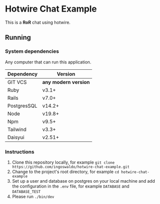 # Hotwire Chat Example
This is a **RoR** chat using hotwire.

## Running

### System dependencies

Any computer that can run this application.

| Dependency  | Version                |
|-------------|------------------------|
| GIT VCS     | **any modern version** |
| Ruby        | v3.1+                  |
| Rails       | v7.0+                  |
| PostgresSQL | v14.2+                 |
| Node        | v19.8+                 |
| Npm         | v9.5+                  |
| Tailwind    | v3.3+                  |
| Daisyui     | v2.51+                 |

### Instructions

1. Clone this repository locally, for example `git clone https://github.com/ingoswaldo/hotwire-chat-example.git`
2. Change to the project's root directory, for example `cd hotwire-chat-example`
3. Set up a user and database on postgres on your local machine and add the configuration in the `.env` file,
   for example `DATABASE` and `DATABASE_TEST`
4. Please run `./bin/dev`
